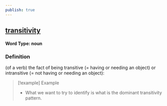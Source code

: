 ```yaml
---
publish: true
---
```

## [transitivity](https://dictionary.cambridge.org/dictionary/english/transitivity)

#### Word Type: noun
### Definition
(of a verb) the fact of being transitive (= having or needing an object) or intransitive (= not having or needing an object):

>[!example] Example
> - What we want to try to identify is what is the dominant transitivity pattern.
